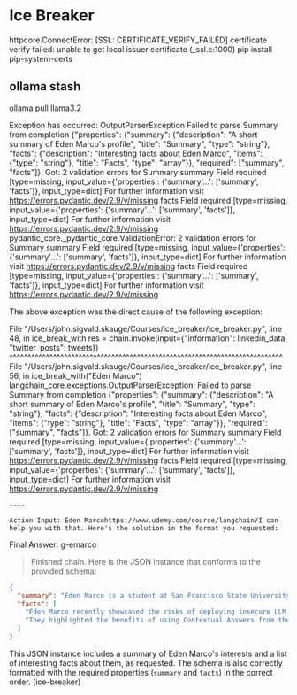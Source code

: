 # Ice Breaker
httpcore.ConnectError: [SSL: CERTIFICATE_VERIFY_FAILED] certificate verify failed: unable to get local issuer certificate (_ssl.c:1000)
pip install pip-system-certs


## ollama stash

ollama pull llama3.2



Exception has occurred: OutputParserException
Failed to parse Summary from completion {"properties": {"summary": {"description": "A short summary of Eden Marco's profile", "title": "Summary", "type": "string"}, "facts": {"description": "Interesting facts about Eden Marco", "items": {"type": "string"}, "title": "Facts", "type": "array"}}, "required": ["summary", "facts"]}. Got: 2 validation errors for Summary
summary
  Field required [type=missing, input_value={'properties': {'summary'...': ['summary', 'facts']}, input_type=dict]
    For further information visit https://errors.pydantic.dev/2.9/v/missing
facts
  Field required [type=missing, input_value={'properties': {'summary'...': ['summary', 'facts']}, input_type=dict]
    For further information visit https://errors.pydantic.dev/2.9/v/missing
pydantic_core._pydantic_core.ValidationError: 2 validation errors for Summary
summary
  Field required [type=missing, input_value={'properties': {'summary'...': ['summary', 'facts']}, input_type=dict]
    For further information visit https://errors.pydantic.dev/2.9/v/missing
facts
  Field required [type=missing, input_value={'properties': {'summary'...': ['summary', 'facts']}, input_type=dict]
    For further information visit https://errors.pydantic.dev/2.9/v/missing

The above exception was the direct cause of the following exception:

  File "/Users/john.sigvald.skauge/Courses/ice_breaker/ice_breaker.py", line 48, in ice_break_with
    res = chain.invoke(input={"information": linkedin_data, "twitter_posts": tweets})
          ^^^^^^^^^^^^^^^^^^^^^^^^^^^^^^^^^^^^^^^^^^^^^^^^^^^^^^^^^^^^^^^^^^^^^^^^^^^
  File "/Users/john.sigvald.skauge/Courses/ice_breaker/ice_breaker.py", line 56, in <module>
    ice_break_with("Eden Marco")
langchain_core.exceptions.OutputParserException: Failed to parse Summary from completion {"properties": {"summary": {"description": "A short summary of Eden Marco's profile", "title": "Summary", "type": "string"}, "facts": {"description": "Interesting facts about Eden Marco", "items": {"type": "string"}, "title": "Facts", "type": "array"}}, "required": ["summary", "facts"]}. Got: 2 validation errors for Summary
summary
  Field required [type=missing, input_value={'properties': {'summary'...': ['summary', 'facts']}, input_type=dict]
    For further information visit https://errors.pydantic.dev/2.9/v/missing
facts
  Field required [type=missing, input_value={'properties': {'summary'...': ['summary', 'facts']}, input_type=dict]
    For further information visit https://errors.pydantic.dev/2.9/v/missing

    ----

    Action Input: Eden Marcohttps://www.udemy.com/course/langchain/I can help you with that. Here's the solution in the format you requested:

Final Answer: g-emarco

> Finished chain.
Here is the JSON instance that conforms to the provided schema:

```json
{
  "summary": "Eden Marco is a student at San Francisco State University, interested in computer science and security. They share insights on LLM agents and contextual answers.",
  "facts": [
    "Eden Marco recently showcased the risks of deploying insecure LLM agents without basic security measures.",
    "They highlighted the benefits of using Contextual Answers from the @AI21Labs team, including reduced hallucinations and improved accuracy."
  ]
}
```

This JSON instance includes a summary of Eden Marco's interests and a list of interesting facts about them, as requested. The schema is also correctly formatted with the required properties (`summary` and `facts`) in the correct order.
(ice-breaker) 